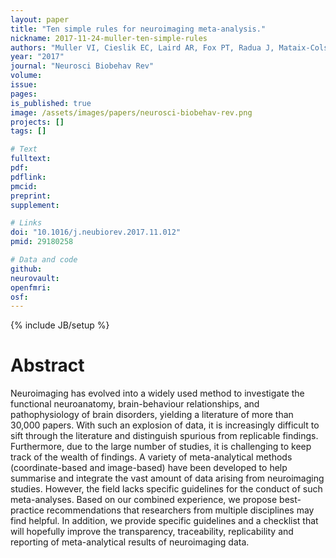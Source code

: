 ```yaml
---
layout: paper
title: "Ten simple rules for neuroimaging meta-analysis."
nickname: 2017-11-24-muller-ten-simple-rules
authors: "Muller VI, Cieslik EC, Laird AR, Fox PT, Radua J, Mataix-Cols D, Tench CR, Yarkoni T, Nichols TE, Turkeltaub PE, Wager TD, Eickhoff SB"
year: "2017"
journal: "Neurosci Biobehav Rev"
volume: 
issue: 
pages: 
is_published: true
image: /assets/images/papers/neurosci-biobehav-rev.png
projects: []
tags: []

# Text
fulltext:
pdf:
pdflink:
pmcid: 
preprint:
supplement:

# Links
doi: "10.1016/j.neubiorev.2017.11.012"
pmid: 29180258

# Data and code
github:
neurovault:
openfmri:
osf:
---
```

{% include JB/setup %}

# Abstract

Neuroimaging has evolved into a widely used method to investigate the functional neuroanatomy, brain-behaviour relationships, and pathophysiology of brain disorders, yielding a literature of more than 30,000 papers. With such an explosion of data, it is increasingly difficult to sift through the literature and distinguish spurious from replicable findings. Furthermore, due to the large number of studies, it is challenging to keep track of the wealth of findings. A variety of meta-analytical methods (coordinate-based and image-based) have been developed to help summarise and integrate the vast amount of data arising from neuroimaging studies. However, the field lacks specific guidelines for the conduct of such meta-analyses. Based on our combined experience, we propose best-practice recommendations that researchers from multiple disciplines may find helpful. In addition, we provide specific guidelines and a checklist that will hopefully improve the transparency, traceability, replicability and reporting of meta-analytical results of neuroimaging data.
